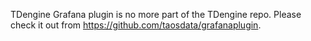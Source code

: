 TDengine Grafana plugin is no more part of the TDengine repo. Please check it out from https://github.com/taosdata/grafanaplugin.
